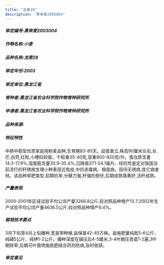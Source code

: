 ```yaml
---
title: "龙麦28"
description: "黑审麦2003004"
---
```

##### 审定编号:黑审麦2003004

##### 作物名称:小麦

##### 品种名称:龙麦28

##### 审定年份:2003

##### 审定单位:黑龙江省

##### 育种者:黑龙江省农业科学院作物育种研究所

##### 申请者:黑龙江省农业科学院作物育种研究所

##### 品种来源:

##### 特征特性
中熟中筋型优质家庭用粉麦品种,生育期83-85天。幼苗直立,株高90厘米左右,长芒,白壳,红粒,小穗码较密。千粒重35-40克,容重800-820克/升。蛋白质含量14.3-17.9%,湿面筋含量30.9-35.4%,沉降值37.1-54.1毫升。经抗性鉴定对我国当前流行的秆锈病生理小种表现近免疫,中抗赤霉病、根腐病。田间无锈病,其它病害轻。该品种旱肥类型,前期抗旱,分蘖力强,秆强抗倒伏,后期成熟落黄好,活秆成熟。

##### 产量表现
2000-2001年区域试验平均公顷产量3266.8公斤,较对照品种增产13.7;2002年生产试验平均公顷产量4636.5公斤,较对照品种增产9.4%。

##### 栽培技术要点
3月下旬至4月上旬播种,宽苗带种植,亩保苗42-45万株。亩施肥量纯氮5-6公斤、纯磷5公斤、纯钾1-2公斤。播种深度在镇压后4-5厘米,3-4叶期压青苗1-2遍,3叶期除草,后期可叶面喷施氮肥结合药剂防病,及时收获。

##### 审定意见

